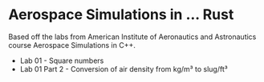 # Aerospace Simulations in ... Rust

Based off the labs from American Institute of Aeronautics and Astronautics course Aerospace Simulations in C++.

- Lab 01 - Square numbers
- Lab 01 Part 2 - Conversion of air density from kg/m³ to slug/ft³